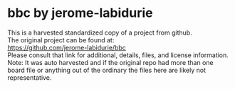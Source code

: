 
# bbc by jerome-labidurie  
This is a harvested standardized copy of a project from github.  
The original project can be found at:  
https://github.com/jerome-labidurie/bbc  
Please consult that link for additional, details, files, and license information.  
Note: It was auto harvested and if the original repo had more than one board file or anything out of the ordinary the files here are likely not representative.  
    